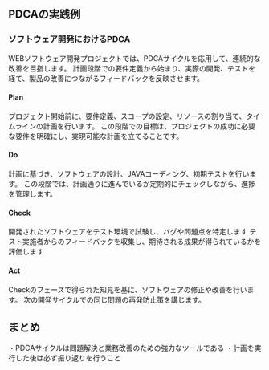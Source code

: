 ## PDCAの実践例
### ソフトウェア開発におけるPDCA
WEBソフトウェア開発プロジェクトでは、PDCAサイクルを応用して、連続的な改善を目指します。
計画段階での要件定義から始まり、実際の開発、テストを経て、製品の改善につながるフィードバックを反映させます。

#### Plan
プロジェクト開始前に、要件定義、スコープの設定、リソースの割り当て、タイムラインの計画を行います。
この段階での目標は、プロジェクトの成功に必要な要件を明確にし、実現可能な計画を立てることです。

#### Do
計画に基づき、ソフトウェアの設計、JAVAコーディング、初期テストを行います。
この段階では、計画通りに進んでいるか定期的にチェックしながら、進捗を管理します。

#### Check
開発されたソフトウェアをテスト環境で試験し、バグや問題点を特定します
テスト実施者からのフィードバックを収集し、期待される成果が得られているかを評価します

#### Act
Checkのフェーズで得られた知見を基に、ソフトウェアの修正や改善を行います。
次の開発サイクルでの同じ問題の再発防止策を講じます。

## まとめ
・PDCAサイクルは問題解決と業務改善のための強力なツールである
・計画を実行した後は必ず振り返りを行うこと